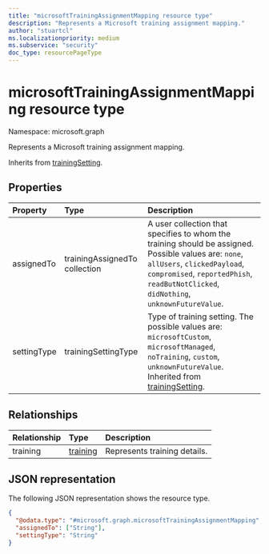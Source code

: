 ```yaml
---
title: "microsoftTrainingAssignmentMapping resource type"
description: "Represents a Microsoft training assignment mapping."
author: "stuartcl"
ms.localizationpriority: medium
ms.subservice: "security"
doc_type: resourcePageType
---
```


# microsoftTrainingAssignmentMapping resource type

Namespace: microsoft.graph

Represents a Microsoft training assignment mapping.

Inherits from [trainingSetting](../resources/trainingsetting.md).

## Properties

|Property|Type|Description|
|:---|:---|:---|
|assignedTo|trainingAssignedTo collection|A user collection that specifies to whom the training should be assigned. Possible values are: `none`, `allUsers`, `clickedPayload`, `compromised`, `reportedPhish`, `readButNotClicked`, `didNothing`, `unknownFutureValue`. |
|settingType|trainingSettingType|Type of training setting. The possible values are: `microsoftCustom`, `microsoftManaged`, `noTraining`, `custom`, `unknownFutureValue`. Inherited from [trainingSetting](../resources/trainingsetting.md).|

## Relationships

|Relationship|Type|Description|
|:---|:---|:---|
|training|[training](../resources/training.md)|Represents training details.|

## JSON representation

The following JSON representation shows the resource type.
<!-- {
  "blockType": "resource",
  "@odata.type": "microsoft.graph.microsoftTrainingAssignmentMapping"
}
-->
``` json
{
  "@odata.type": "#microsoft.graph.microsoftTrainingAssignmentMapping",
  "assignedTo": ["String"],
  "settingType": "String"
}
```
